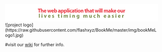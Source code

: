 
<img src="https://github.com/flashxyz/BookMe/blob/master/img/slogen.png">
![project logo](https://raw.githubusercontent.com/flashxyz/BookMe/master/img/bookMeLogo1.jpg)

#visit our <a href="https://github.com/flashxyz/BookMe/wiki" > wiki</a> for further info.

